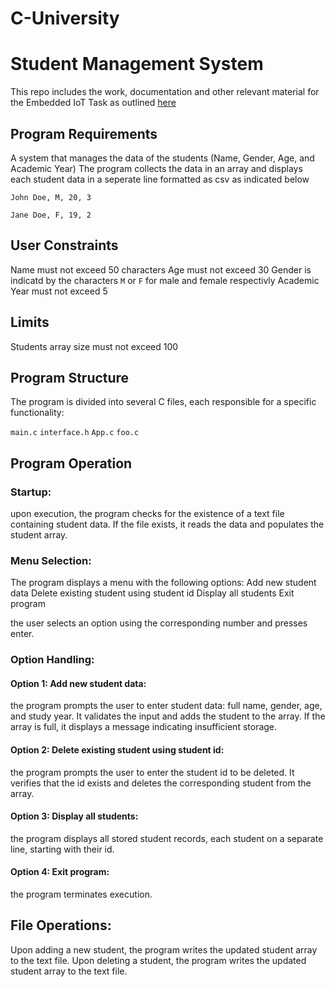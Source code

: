 # C-University


# Student Management System
This repo includes the work, documentation and other relevant material for the Embedded IoT Task as outlined [here](https://github.com/Morad-T/University-Student-Management-System/blob/main/Task.pdf)

## Program Requirements
A system that manages the data of the students (Name, Gender, Age, and Academic Year)
The program collects the data in an array and displays each student data in a seperate line formatted as csv as indicated below

`John Doe, M, 20, 3`

`Jane Doe, F, 19, 2`

## User Constraints
Name must not exceed 50 characters
Age must not exceed 30
Gender is indicatd by the characters `M` or `F` for male and female respectivly
Academic Year must not exceed 5

## Limits
Students array size must not exceed 100


## Program Structure
The program is divided into several C files, each responsible for a specific functionality:

`main.c`
`interface.h`
`App.c`
`foo.c`


## Program Operation

### Startup:

upon execution, the program checks for the existence of a text file containing student data. If the file exists, it reads the data and populates the student array.

### Menu Selection:

The program displays a menu with the following options:
Add new student data
Delete existing student using student id
Display all students
Exit program

the user selects an option using the corresponding number and presses enter.

### Option Handling:

#### Option 1: Add new student data:

the program prompts the user to enter student data: full name, gender, age, and study year. It validates the input and adds the student to the array. If the array is full, it displays a message indicating insufficient storage.

#### Option 2: Delete existing student using student id:

the program prompts the user to enter the student id to be deleted. It verifies that the id exists and deletes the corresponding student from the array.

#### Option 3: Display all students:

the program displays all stored student records, each student on a separate line, starting with their id.

#### Option 4: Exit program:

the program terminates execution.

## File Operations:

Upon adding a new student, the program writes the updated student array to the text file.
Upon deleting a student, the program writes the updated student array to the text file.
